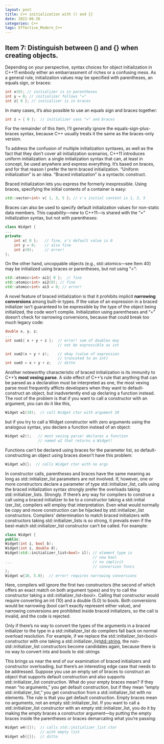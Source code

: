 ```yaml
---
layout: post
title: C++ initialization with () and {}
date: 2022-06-26
categories: C++
tags: Effective_Modern_C++
---
```


## Item 7: Distinguish between () and {} when creating objects.

Depending on your perspective, syntax choices for object initialization in C++11 embody either an embarrassment of riches or a confusing mess. As a general rule, initialization values may be specified with parentheses, an equals sign, or braces:

```cpp
int x(0); // initializer is in parentheses
int y = 0; // initializer follows "="
int z{ 0 }; // initializer is in braces
```

In many cases, it’s also possible to use an equals sign and braces together:

```cpp
int z = { 0 };  // initializer uses "=" and braces
```

For the remainder of this Item, I’ll generally ignore the equals-sign-plus-braces syntax, because C++ usually treats it the same as the braces-only version.

To address the confusion of multiple initialization syntaxes, as well as the fact that they don’t cover all initialization scenarios, C++11 introduces uniform initialization: a single initialization syntax that can, at least in concept, be used anywhere and express everything. It’s based on braces, and for that reason I prefer the term braced initialization. “Uniform initialization” is an idea. “Braced initialization” is a syntactic construct.

Braced initialization lets you express the formerly inexpressible. Using braces, specifying the initial contents of a container is easy:

```cpp
std::vector<int> v{ 1, 3, 5 }; // v's initial content is 1, 3, 5
```

Braces can also be used to specify default initialization values for non-static data members. This capability—new to C++11—is shared with the “=” initialization syntax, but not with parentheses:

```cpp
class Widget {
...
private:
    int x{ 0 };   // fine, x's default value is 0
    int y = 0;    // also fine
    int z(0);     // error!
};
```

On the other hand, uncopyable objects (e.g., std::atomics—see Item 40) may be initialized using braces or parentheses, but not using “=”:

```cpp
std::atomic<int> ai1{ 0 };  // fine
std::atomic<int> ai2(0); // fine
std::atomic<int> ai3 = 0; // error!
```

A novel feature of braced initialization is that it prohibits implicit **narrowing conversions** among built-in types. If the value of an expression in a braced initializer isn’t guaranteed to be expressible by the type of the object being initialized, the code won’t compile. Initialization using parentheses and “=” doesn’t check for narrowing conversions, because that could break too much legacy code:

```cpp
double x, y, z;
...
int sum1{ x + y + z };  // error! sum of doubles may
                        // not be expressible as int

int sum2(x + y + z);    // okay (value of expression
                        // truncated to an int)
int sum3 = x + y + z;   // ditto
```

Another noteworthy characteristic of braced initialization is its immunity to C++’s **most vexing parse**. A side effect of C++’s rule that anything that can be parsed as a declaration must be interpreted as one, the most vexing parse most frequently afflicts developers when they want to default-construct an object, but inadvertently end up declaring a function instead. The root of the problem is that if you want to call a constructor with an argument, you can do it like this,

```cpp
Widget w1(10);  // call Widget ctor with argument 10
```

but if you try to call a Widget constructor with zero arguments using the analogous syntax, you declare a function instead of an object:

```cpp
Widget w2();   // most vexing parse! declares a function
               // named w2 that returns a Widget!
```

Functions can’t be declared using braces for the parameter list, so default-constructing an object using braces doesn’t have this problem:

```cpp
Widget w3{};  // calls Widget ctor with no args
```

In constructor calls, parentheses and braces have the same meaning as long as std::initializer_list parameters are not involved. If, however, one or more constructors declare a parameter of type std::initializer_list, calls using the braced initialization syntax strongly prefer the overloads taking std::initializer_lists. Strongly. If there’s any way for compilers to construe a call using a braced initializer to be to a constructor taking a std::initial izer_list, compilers will employ that interpretation. Even what would normally be copy and move construction can be hijacked by std::initializer_list constructors. Compilers’ determination to match braced initializers with constructors taking std::initializer_lists is so strong, it prevails even if the best-match std::initializer_list constructor can’t be called. For example:

```cpp
class Widget {
public:
Widget(int i, bool b);
Widget(int i, double d);
Widget(std::initializer_list<bool> il); // element type is
                                        // now bool
...                                     // no implicit
                                        // conversion funcs
};
Widget w{10, 5.0};  // error! requires narrowing conversions
```

Here, compilers will ignore the first two constructors (the second of which offers an exact match on both argument types) and try to call the constructor taking a std::initializer_list\<bool\>. Calling that constructor would require converting an int (10) and a double (5.0) to bools. Both conversions would be narrowing (bool can’t exactly represent either value), and narrowing conversions are prohibited inside braced initializers, so the call is invalid, and the code is rejected.

Only if there’s no way to convert the types of the arguments in a braced initializer to the type in a std::initializer_list do compilers fall back on normal overload resolution. For example, if we replace the std::initializer_list\<bool\> constructor with one taking a std::initializer_list<std::string>, the non-std::initializer_list constructors become candidates again, because there is no way to convert ints and bools to std::strings

This brings us near the end of our examination of braced initializers and constructor overloading, but there’s an interesting edge case that needs to be addressed. Suppose you use an empty set of braces to construct an object that supports default construction and also supports std::initializer_list construction. What do your empty braces mean? If they mean “no arguments,” you get default construction, but if they mean “empty std::initializer_list,” you get construction from a std::initializer_list with no elements. The rule is that you get default construction. Empty braces mean no arguments, not an empty std::initializer_list. If you want to call a std::initializer_list constructor with an empty std::initializer_list, you do it by making the empty braces a constructor argument—by putting the empty braces inside the parentheses or braces demarcating what you’re passing:

```cpp
Widget w4({});  // calls std::initializer_list ctor
                // with empty list
Widget w5{{}};  // ditto
```
